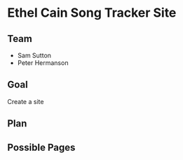 # Ethel Cain Song Tracker Site

## Team
- Sam Sutton
- Peter Hermanson

## Goal
Create a site

## Plan

## Possible Pages

